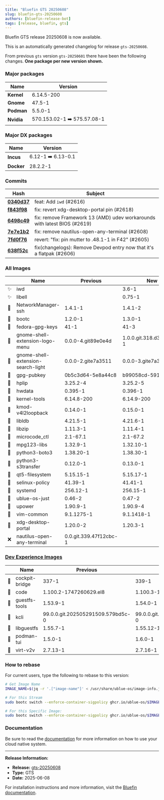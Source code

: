 ```yaml
---
title: "Bluefin GTS 20250608"
slug: bluefin-gts-20250608
authors: [bluefin-release-bot]
tags: [release, bluefin, gts]
---
```


Bluefin GTS release 20250608 is now available.

<!--truncate-->

This is an automatically generated changelog for release `gts-20250608`.

From previous `gts` version `gts-20250601` there have been the following changes. **One package per new version shown.**

### Major packages

| Name       | Version                     |
| ---------- | --------------------------- |
| **Kernel** | 6.14.5-200                  |
| **Gnome**  | 47.5-1                      |
| **Podman** | 5.5.0-1                     |
| **Nvidia** | 570.153.02-1 ➡️ 575.57.08-1 |

### Major DX packages

| Name       | Version            |
| ---------- | ------------------ |
| **Incus**  | 6.12-1 ➡️ 6.13-0.1 |
| **Docker** | 28.2.2-1           |

### Commits

| Hash                                                                                               | Subject                                                                  |
| -------------------------------------------------------------------------------------------------- | ------------------------------------------------------------------------ |
| **[0340d37](https://github.com/ublue-os/bluefin/commit/0340d37cdfd067a608c1e0ab5f883f2efdc00946)** | feat: Add `iwd` (#2616)                                                  |
| **[f843f98](https://github.com/ublue-os/bluefin/commit/f843f982ed2153f5d429bf1fb17c8be5f750b223)** | fix: revert xdg-desktop-portal pin (#2618)                               |
| **[6498c49](https://github.com/ublue-os/bluefin/commit/6498c49a0973ea828cba1da5749d6fc68cadcfb0)** | fix: remove Framework 13 (AMD) udev workarounds with latest BIOS (#2619) |
| **[7e7e1b2](https://github.com/ublue-os/bluefin/commit/7e7e1b2ceed0ef34810d8f067f88425b1fe370c8)** | fix: remove nautilus-open-any-terminal (#2608)                           |
| **[7fd0f76](https://github.com/ublue-os/bluefin/commit/7fd0f768b90e3f2cbccce43c8fc9e6a8a3a4a7d9)** | revert: "fix: pin mutter to .48.1-1 in F42" (#2605)                      |
| **[638f52c](https://github.com/ublue-os/bluefin/commit/638f52c851c83382c7c47d53897ed0bf43f2394d)** | fix(changelogs): Remove Devpod entry now that it's a flatpak (#2606)     |

### All Images

|     | Name                               | Previous               | New                      |
| --- | ---------------------------------- | ---------------------- | ------------------------ |
| ✨  | iwd                                |                        | 3.6-1                    |
| ✨  | libell                             |                        | 0.75-1                   |
| 🔄  | NetworkManager-ssh                 | 1.4.1-1                | 1.4.1-2                  |
| 🔄  | bootc                              | 1.2.0-1                | 1.3.0-1                  |
| 🔄  | fedora-gpg-keys                    | 41-1                   | 41-3                     |
| 🔄  | gnome-shell-extension-logo-menu    | 0.0.0-4.git89e0e4d     | 1.0.0.git.318.d3cb3325-1 |
| 🔄  | gnome-shell-extension-search-light | 0.0.0-2.gite7a3511     | 0.0.0-3.gite7a3511       |
| 🔄  | gpg-pubkey                         | 0b5c3d64-5e8a44c8      | b99058cd-59130e89        |
| 🔄  | hplip                              | 3.25.2-4               | 3.25.2-5                 |
| 🔄  | hwdata                             | 0.395-1                | 0.396-1                  |
| 🔄  | kernel-tools                       | 6.14.8-200             | 6.14.9-200               |
| 🔄  | kmod-v4l2loopback                  | 0.14.0-1               | 0.15.0-1                 |
| 🔄  | libldb                             | 4.21.5-1               | 4.21.6-1                 |
| 🔄  | libzip                             | 1.11.3-1               | 1.11.4-1                 |
| 🔄  | microcode_ctl                      | 2.1-67.1               | 2.1-67.2                 |
| 🔄  | mpg123-libs                        | 1.32.9-1               | 1.32.10-1                |
| 🔄  | python3-boto3                      | 1.38.20-1              | 1.38.30-1                |
| 🔄  | python3-s3transfer                 | 0.12.0-1               | 0.13.0-1                 |
| 🔄  | qt5-filesystem                     | 5.15.15-1              | 5.15.17-1                |
| 🔄  | selinux-policy                     | 41.39-1                | 41.41-1                  |
| 🔄  | systemd                            | 256.12-1               | 256.15-1                 |
| 🔄  | ublue-os-just                      | 0.46-2                 | 0.47-2                   |
| 🔄  | upower                             | 1.90.9-1               | 1.90.9-4                 |
| 🔄  | vim-common                         | 9.1.1275-1             | 9.1.1418-1               |
| 🔄  | xdg-desktop-portal                 | 1.20.0-2               | 1.20.3-1                 |
| ❌  | nautilus-open-any-terminal         | 0.0.git.339.47f12cbc-1 |                          |

### [Dev Experience Images](https://docs.projectbluefin.io/bluefin-dx)

|     | Name           | Previous                          | New                               |
| --- | -------------- | --------------------------------- | --------------------------------- |
| 🔄  | cockpit-bridge | 337-1                             | 339-1                             |
| 🔄  | code           | 1.100.2-1747260629.el8            | 1.100.3-1748872455.el8            |
| 🔄  | guestfs-tools  | 1.53.9-1                          | 1.54.0-1                          |
| 🔄  | kcli           | 99.0.0.git.202505291509.579bd5c-0 | 99.0.0.git.202506070823.686e22e-0 |
| 🔄  | libguestfs     | 1.55.7-1                          | 1.55.12-1                         |
| 🔄  | podman-tui     | 1.5.0-1                           | 1.6.0-1                           |
| 🔄  | virt-v2v       | 2.7.13-1                          | 2.7.16-1                          |

### How to rebase

For current users, type the following to rebase to this version:

```bash
# Get Image Name
IMAGE_NAME=$(jq -r '.["image-name"]' < /usr/share/ublue-os/image-info.json)

# For this Stream
sudo bootc switch --enforce-container-sigpolicy ghcr.io/ublue-os/$IMAGE_NAME:gts

# For this Specific Image:
sudo bootc switch --enforce-container-sigpolicy ghcr.io/ublue-os/$IMAGE_NAME:gts-20250608
```

### Documentation

Be sure to read the [documentation](https://docs.projectbluefin.io/) for more information
on how to use your cloud native system.

---

**Release Information:**

- **Release:** [gts-20250608](https://github.com/ublue-os/bluefin/releases/tag/gts-20250608)
- **Type:** GTS
- **Date:** 2025-06-08

For installation instructions and more information, visit the [Bluefin documentation](https://docs.projectbluefin.io/).
